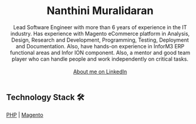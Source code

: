<!-- PROJECT LOGO -->
<br />
<p align="center">
  <h1 align="center">Nanthini Muralidaran</h1>

  <p align="center">
    Lead Software Engineer with more than 6 years of experience in the IT industry. Has experience with Magento eCommerce platform in Analysis, Design, Research and Development, Programming, Testing, Deployment and Documentation. Also, have hands-on experience in InforM3 ERP functional areas and Infor ION component. Also, a mentor and good team player who can handle people and work independently on critical tasks.
    <br />
    <br />
    <a href="https://www.linkedin.com/in/nanthini-muralidaran/">About me on LinkedIn</a>
    <br />
    <br />
  </p>
</p>

## Technology Stack 🛠️

  [PHP](https://www.php.net/)
| [Magento](https://devdocs.magento.com/)
